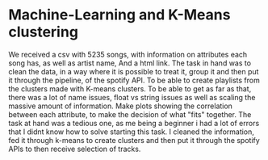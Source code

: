 # Machine-Learning and K-Means clustering 
We received a csv with 5235 songs, with information on attributes each song has, as well as artist name, And a html link. 
The task in hand was to clean the data, in a way where it is possible to treat it, group it and then put it through the pipeline, of the spotify API. 
To be able to create playlists from the clusters made with K-means clusters. 
To be able to get as far as that, there was a lot of name issues, float vs string issues as well as scaling the massive amount of information. 
Make plots showing the correlation between each attribute, to make the decision of what "fits" together. 
The task at hand was a tedious one, as me being a beginner i had a lot of errors that I didnt know how to solve starting this task. 
I cleaned the information, fed it through k-means to create clusters and then put it through the spotify APIs to then receive selection of tracks.
